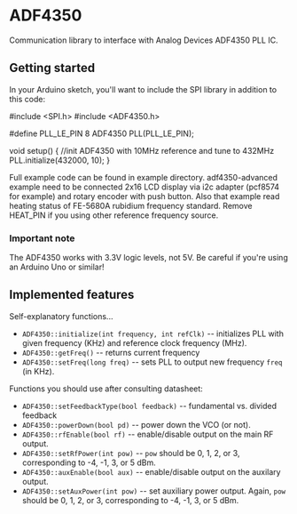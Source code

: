 # ADF4350

Communication library to interface with Analog Devices ADF4350 PLL IC.

## Getting started

In your Arduino sketch, you'll want to include the SPI library in addition to this code:

#include <SPI.h>
#include <ADF4350.h>

#define PLL_LE_PIN 8
ADF4350 PLL(PLL_LE_PIN);

void setup()
{
  //init ADF4350 with 10MHz reference and tune to 432MHz
  PLL.initialize(432000, 10);
}


Full example code can be found in example directory. adf4350-advanced example need to be connected 2x16 LCD display via i2c adapter (pcf8574 for example) and rotary encoder with push button. Also that example read heating status of FE-5680A rubidium frequency standard. Remove HEAT_PIN if you using other reference frequency source.

### Important note

The ADF4350 works with 3.3V logic levels, not 5V. Be careful if you're using an Arduino Uno or similar!

## Implemented features

Self-explanatory functions...

* `ADF4350::initialize(int frequency, int refClk)` -- initializes PLL with given frequency (KHz) and reference clock frequency (MHz).
* `ADF4350::getFreq()` -- returns current frequency
* `ADF4350::setFreq(long freq)` -- sets PLL to output new frequency `freq` (in KHz).

Functions you should use after consulting datasheet:

* `ADF4350::setFeedbackType(bool feedback)` -- fundamental vs. divided feedback
* `ADF4350::powerDown(bool pd)` -- power down the VCO (or not).
* `ADF4350::rfEnable(bool rf)` -- enable/disable output on the main RF output.
* `ADF4350::setRfPower(int pow)` -- `pow` should be 0, 1, 2, or 3, corresponding to -4, -1, 3, or 5 dBm.
* `ADF4350::auxEnable(bool aux)` -- enable/disable output on the auxilary output.
* `ADF4350::setAuxPower(int pow)` -- set auxiliary power output. Again, `pow` should be 0, 1, 2, or 3, corresponding to -4, -1, 3, or 5 dBm. 
